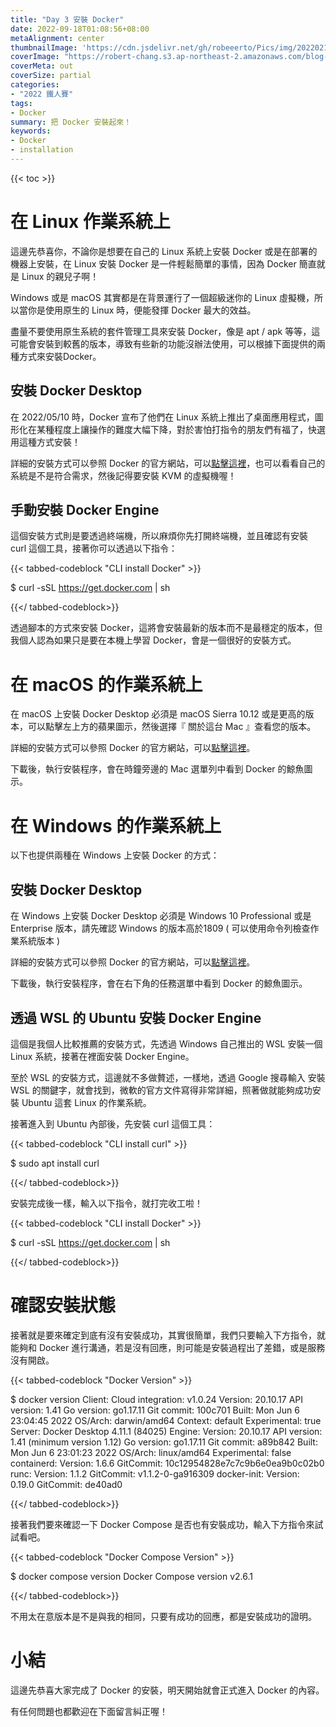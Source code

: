 ```yaml
---
title: "Day 3 安裝 Docker"
date: 2022-09-18T01:08:56+08:00
metaAlignment: center
thumbnailImage: 'https://cdn.jsdelivr.net/gh/robeeerto/Pics/img/202202161656501.png'
coverImage: "https://robert-chang.s3.ap-northeast-2.amazonaws.com/blog-images/5dxen.jpg"
coverMeta: out
coverSize: partial
categories:
- "2022 鐵人賽"
tags:
- Docker
summary: 把 Docker 安裝起來！
keywords:
- Docker
- installation
---
```


{{< toc >}}

# 在 Linux 作業系統上

這邊先恭喜你，不論你是想要在自己的 Linux 系統上安裝 Docker 或是在部署的機器上安裝，在 Linux 安裝 Docker 是一件輕鬆簡單的事情，因為 Docker 簡直就是 Linux 的親兒子啊！

Windows 或是 macOS 其實都是在背景運行了一個超級迷你的 Linux 虛擬機，所以當你是使用原生的 Linux 時，便能發揮 Docker 最大的效益。

盡量不要使用原生系統的套件管理工具來安裝 Docker，像是 apt / apk 等等，這可能會安裝到較舊的版本，導致有些新的功能沒辦法使用，可以根據下面提供的兩種方式來安裝Docker。

## 安裝 Docker Desktop
在 2022/05/10 時，Docker 宣布了他們在 Linux 系統上推出了桌面應用程式，圖形化在某種程度上讓操作的難度大幅下降，對於害怕打指令的朋友們有福了，快選用這種方式安裝！

詳細的安裝方式可以參照 Docker 的官方網站，可以[點擊這裡](https://docs.docker.com/desktop/install/linux-install/)，也可以看看自己的系統是不是符合需求，然後記得要安裝 KVM 的虛擬機喔！

## 手動安裝 Docker Engine
這個安裝方式則是要透過終端機，所以麻煩你先打開終端機，並且確認有安裝 curl 這個工具，接著你可以透過以下指令：

{{< tabbed-codeblock "CLI install Docker" >}}
<!-- tab bash -->
$ curl -sSL https://get.docker.com | sh 
<!-- endtab -->
{{</ tabbed-codeblock>}}


透過腳本的方式來安裝 Docker，這將會安裝最新的版本而不是最穩定的版本，但我個人認為如果只是要在本機上學習 Docker，會是一個很好的安裝方式。

# 在 macOS 的作業系統上

在 macOS 上安裝 Docker Desktop 必須是 macOS Sierra 10.12 或是更高的版本，可以點擊左上方的蘋果圖示，然後選擇『 關於這台 Mac 』查看您的版本。

詳細的安裝方式可以參照 Docker 的官方網站，可以[點擊這裡](https://docs.docker.com/desktop/install/mac-install/)。

下載後，執行安裝程序，會在時鐘旁邊的 Mac 選單列中看到 Docker 的鯨魚圖示。

# 在 Windows 的作業系統上

以下也提供兩種在 Windows 上安裝 Docker 的方式：

## 安裝 Docker Desktop

在 Windows 上安裝 Docker Desktop 必須是 Windows 10 Professional 或是 Enterprise 版本，請先確認 Windows 的版本高於1809 ( 可以使用命令列檢查作業系統版本 )

詳細的安裝方式可以參照 Docker 的官方網站，可以[點擊這裡](https://docs.docker.com/desktop/install/windows-install/)。

下載後，執行安裝程序，會在右下角的任務選單中看到 Docker 的鯨魚圖示。

## 透過 WSL 的 Ubuntu 安裝 Docker Engine

這個是我個人比較推薦的安裝方式，先透過 Windows 自己推出的 WSL 安裝一個 Linux 系統，接著在裡面安裝 Docker Engine。

至於 WSL 的安裝方式，這邊就不多做贅述，一樣地，透過 Google 搜尋輸入 安裝 WSL 的關鍵字，就會找到，微軟的官方文件寫得非常詳細，照著做就能夠成功安裝 Ubuntu 這套 Linux 的作業系統。

接著進入到 Ubuntu 內部後，先安裝 curl 這個工具：

{{< tabbed-codeblock "CLI install curl" >}}
<!-- tab bash -->
$ sudo apt install curl
<!-- endtab -->
{{</ tabbed-codeblock>}}

安裝完成後一樣，輸入以下指令，就打完收工啦！

{{< tabbed-codeblock "CLI install Docker" >}}
<!-- tab bash -->
$ curl -sSL https://get.docker.com | sh
<!-- endtab -->
{{</ tabbed-codeblock>}}

# 確認安裝狀態

接著就是要來確定到底有沒有安裝成功，其實很簡單，我們只要輸入下方指令，就能夠和 Docker 進行溝通，若是沒有回應，則可能是安裝過程出了差錯，或是服務沒有開啟。

{{< tabbed-codeblock "Docker Version" >}}
<!-- tab bash -->
$ docker version
Client:
 Cloud integration: v1.0.24
 Version:           20.10.17
 API version:       1.41
 Go version:        go1.17.11
 Git commit:        100c701
 Built:             Mon Jun  6 23:04:45 2022
 OS/Arch:           darwin/amd64
 Context:           default
 Experimental:      true
Server: Docker Desktop 4.11.1 (84025)
 Engine:
  Version:          20.10.17
  API version:      1.41 (minimum version 1.12)
  Go version:       go1.17.11
  Git commit:       a89b842
  Built:            Mon Jun  6 23:01:23 2022
  OS/Arch:          linux/amd64
  Experimental:     false
 containerd:
  Version:          1.6.6
  GitCommit:        10c12954828e7c7c9b6e0ea9b0c02b0
 runc:
  Version:          1.1.2
  GitCommit:        v1.1.2-0-ga916309
 docker-init:
  Version:          0.19.0
  GitCommit:        de40ad0
<!-- endtab -->
{{</ tabbed-codeblock>}}

接著我們要來確認一下 Docker Compose 是否也有安裝成功，輸入下方指令來試試看吧。

{{< tabbed-codeblock "Docker Compose Version" >}}
<!-- tab bash -->
$ docker compose version
Docker Compose version v2.6.1
<!-- endtab -->
{{</ tabbed-codeblock>}}

不用太在意版本是不是與我的相同，只要有成功的回應，都是安裝成功的證明。

# 小結

這邊先恭喜大家完成了 Docker 的安裝，明天開始就會正式進入 Docker 的內容。

有任何問題也都歡迎在下面留言糾正喔！